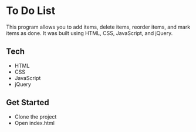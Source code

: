 # To Do List

This program allows you to add items, delete items, reorder items, and mark items as done. It was built using HTML, CSS, JavaScript, and jQuery.

## Tech

<ul>
<li>HTML</li>
<li>CSS</li>
<li>JavaScript</li>
<li>jQuery</li>
</ul>

## Get Started

<ul>
<li>Clone the project</li>
<li>Open index.html</li>
</ul>